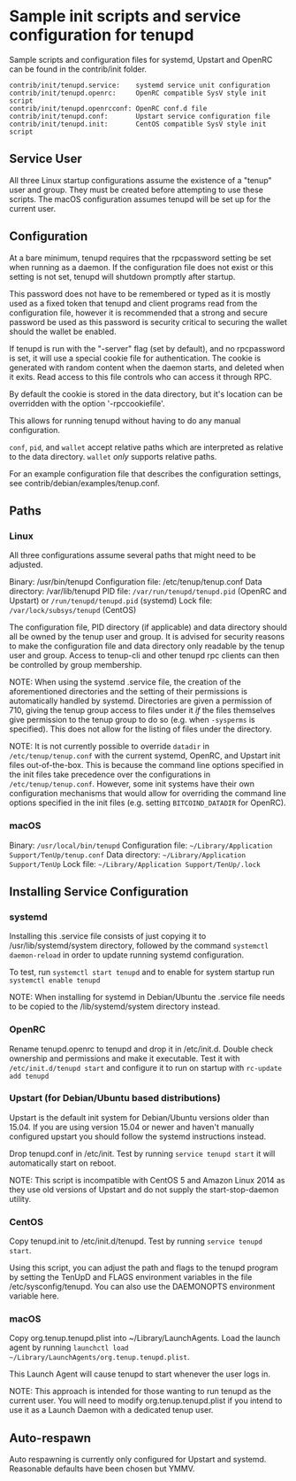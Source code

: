 Sample init scripts and service configuration for tenupd
==========================================================

Sample scripts and configuration files for systemd, Upstart and OpenRC
can be found in the contrib/init folder.

    contrib/init/tenupd.service:    systemd service unit configuration
    contrib/init/tenupd.openrc:     OpenRC compatible SysV style init script
    contrib/init/tenupd.openrcconf: OpenRC conf.d file
    contrib/init/tenupd.conf:       Upstart service configuration file
    contrib/init/tenupd.init:       CentOS compatible SysV style init script

Service User
---------------------------------

All three Linux startup configurations assume the existence of a "tenup" user
and group.  They must be created before attempting to use these scripts.
The macOS configuration assumes tenupd will be set up for the current user.

Configuration
---------------------------------

At a bare minimum, tenupd requires that the rpcpassword setting be set
when running as a daemon.  If the configuration file does not exist or this
setting is not set, tenupd will shutdown promptly after startup.

This password does not have to be remembered or typed as it is mostly used
as a fixed token that tenupd and client programs read from the configuration
file, however it is recommended that a strong and secure password be used
as this password is security critical to securing the wallet should the
wallet be enabled.

If tenupd is run with the "-server" flag (set by default), and no rpcpassword is set,
it will use a special cookie file for authentication. The cookie is generated with random
content when the daemon starts, and deleted when it exits. Read access to this file
controls who can access it through RPC.

By default the cookie is stored in the data directory, but it's location can be overridden
with the option '-rpccookiefile'.

This allows for running tenupd without having to do any manual configuration.

`conf`, `pid`, and `wallet` accept relative paths which are interpreted as
relative to the data directory. `wallet` *only* supports relative paths.

For an example configuration file that describes the configuration settings,
see contrib/debian/examples/tenup.conf.

Paths
---------------------------------

### Linux

All three configurations assume several paths that might need to be adjusted.

Binary:              /usr/bin/tenupd
Configuration file:  /etc/tenup/tenup.conf
Data directory:      /var/lib/tenupd
PID file:            `/var/run/tenupd/tenupd.pid` (OpenRC and Upstart) or `/run/tenupd/tenupd.pid` (systemd)
Lock file:           `/var/lock/subsys/tenupd` (CentOS)

The configuration file, PID directory (if applicable) and data directory
should all be owned by the tenup user and group.  It is advised for security
reasons to make the configuration file and data directory only readable by the
tenup user and group.  Access to tenup-cli and other tenupd rpc clients
can then be controlled by group membership.

NOTE: When using the systemd .service file, the creation of the aforementioned
directories and the setting of their permissions is automatically handled by
systemd. Directories are given a permission of 710, giving the tenup group
access to files under it _if_ the files themselves give permission to the
tenup group to do so (e.g. when `-sysperms` is specified). This does not allow
for the listing of files under the directory.

NOTE: It is not currently possible to override `datadir` in
`/etc/tenup/tenup.conf` with the current systemd, OpenRC, and Upstart init
files out-of-the-box. This is because the command line options specified in the
init files take precedence over the configurations in
`/etc/tenup/tenup.conf`. However, some init systems have their own
configuration mechanisms that would allow for overriding the command line
options specified in the init files (e.g. setting `BITCOIND_DATADIR` for
OpenRC).

### macOS

Binary:              `/usr/local/bin/tenupd`
Configuration file:  `~/Library/Application Support/TenUp/tenup.conf`
Data directory:      `~/Library/Application Support/TenUp`
Lock file:           `~/Library/Application Support/TenUp/.lock`

Installing Service Configuration
-----------------------------------

### systemd

Installing this .service file consists of just copying it to
/usr/lib/systemd/system directory, followed by the command
`systemctl daemon-reload` in order to update running systemd configuration.

To test, run `systemctl start tenupd` and to enable for system startup run
`systemctl enable tenupd`

NOTE: When installing for systemd in Debian/Ubuntu the .service file needs to be copied to the /lib/systemd/system directory instead.

### OpenRC

Rename tenupd.openrc to tenupd and drop it in /etc/init.d.  Double
check ownership and permissions and make it executable.  Test it with
`/etc/init.d/tenupd start` and configure it to run on startup with
`rc-update add tenupd`

### Upstart (for Debian/Ubuntu based distributions)

Upstart is the default init system for Debian/Ubuntu versions older than 15.04. If you are using version 15.04 or newer and haven't manually configured upstart you should follow the systemd instructions instead.

Drop tenupd.conf in /etc/init.  Test by running `service tenupd start`
it will automatically start on reboot.

NOTE: This script is incompatible with CentOS 5 and Amazon Linux 2014 as they
use old versions of Upstart and do not supply the start-stop-daemon utility.

### CentOS

Copy tenupd.init to /etc/init.d/tenupd. Test by running `service tenupd start`.

Using this script, you can adjust the path and flags to the tenupd program by
setting the TenUpD and FLAGS environment variables in the file
/etc/sysconfig/tenupd. You can also use the DAEMONOPTS environment variable here.

### macOS

Copy org.tenup.tenupd.plist into ~/Library/LaunchAgents. Load the launch agent by
running `launchctl load ~/Library/LaunchAgents/org.tenup.tenupd.plist`.

This Launch Agent will cause tenupd to start whenever the user logs in.

NOTE: This approach is intended for those wanting to run tenupd as the current user.
You will need to modify org.tenup.tenupd.plist if you intend to use it as a
Launch Daemon with a dedicated tenup user.

Auto-respawn
-----------------------------------

Auto respawning is currently only configured for Upstart and systemd.
Reasonable defaults have been chosen but YMMV.
